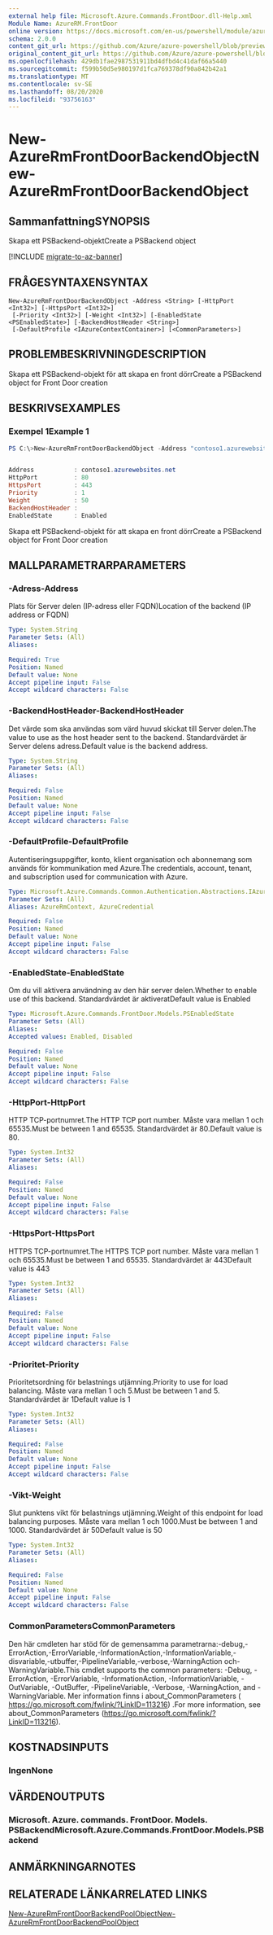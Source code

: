 ```yaml
---
external help file: Microsoft.Azure.Commands.FrontDoor.dll-Help.xml
Module Name: AzureRM.FrontDoor
online version: https://docs.microsoft.com/en-us/powershell/module/azurerm.frontdoor/new-azurermfrontdoorbackendobject
schema: 2.0.0
content_git_url: https://github.com/Azure/azure-powershell/blob/preview/src/ResourceManager/FrontDoor/Commands.FrontDoor/help/New-AzureRmFrontDoorBackendObject.md
original_content_git_url: https://github.com/Azure/azure-powershell/blob/preview/src/ResourceManager/FrontDoor/Commands.FrontDoor/help/New-AzureRmFrontDoorBackendObject.md
ms.openlocfilehash: 429db1fae2987531911bd4dfbd4c41daf66a5440
ms.sourcegitcommit: f599b50d5e980197d1fca769378df90a842b42a1
ms.translationtype: MT
ms.contentlocale: sv-SE
ms.lasthandoff: 08/20/2020
ms.locfileid: "93756163"
---
```

# <span data-ttu-id="e4122-101">New-AzureRmFrontDoorBackendObject</span><span class="sxs-lookup"><span data-stu-id="e4122-101">New-AzureRmFrontDoorBackendObject</span></span>

## <span data-ttu-id="e4122-102">Sammanfattning</span><span class="sxs-lookup"><span data-stu-id="e4122-102">SYNOPSIS</span></span>
<span data-ttu-id="e4122-103">Skapa ett PSBackend-objekt</span><span class="sxs-lookup"><span data-stu-id="e4122-103">Create a PSBackend object</span></span>

[!INCLUDE [migrate-to-az-banner](../../includes/migrate-to-az-banner.md)]

## <span data-ttu-id="e4122-104">FRÅGESYNTAXEN</span><span class="sxs-lookup"><span data-stu-id="e4122-104">SYNTAX</span></span>

```
New-AzureRmFrontDoorBackendObject -Address <String> [-HttpPort <Int32>] [-HttpsPort <Int32>]
 [-Priority <Int32>] [-Weight <Int32>] [-EnabledState <PSEnabledState>] [-BackendHostHeader <String>]
 [-DefaultProfile <IAzureContextContainer>] [<CommonParameters>]
```

## <span data-ttu-id="e4122-105">PROBLEMBESKRIVNING</span><span class="sxs-lookup"><span data-stu-id="e4122-105">DESCRIPTION</span></span>
<span data-ttu-id="e4122-106">Skapa ett PSBackend-objekt för att skapa en front dörr</span><span class="sxs-lookup"><span data-stu-id="e4122-106">Create a PSBackend object for Front Door creation</span></span>

## <span data-ttu-id="e4122-107">BESKRIVS</span><span class="sxs-lookup"><span data-stu-id="e4122-107">EXAMPLES</span></span>

### <span data-ttu-id="e4122-108">Exempel 1</span><span class="sxs-lookup"><span data-stu-id="e4122-108">Example 1</span></span>
```powershell
PS C:\>New-AzureRmFrontDoorBackendObject -Address "contoso1.azurewebsites.net"


Address           : contoso1.azurewebsites.net
HttpPort          : 80
HttpsPort         : 443
Priority          : 1
Weight            : 50
BackendHostHeader :
EnabledState      : Enabled
```

<span data-ttu-id="e4122-109">Skapa ett PSBackend-objekt för att skapa en front dörr</span><span class="sxs-lookup"><span data-stu-id="e4122-109">Create a PSBackend object for Front Door creation</span></span>

## <span data-ttu-id="e4122-110">MALLPARAMETRAR</span><span class="sxs-lookup"><span data-stu-id="e4122-110">PARAMETERS</span></span>

### <span data-ttu-id="e4122-111">-Adress</span><span class="sxs-lookup"><span data-stu-id="e4122-111">-Address</span></span>
<span data-ttu-id="e4122-112">Plats för Server delen (IP-adress eller FQDN)</span><span class="sxs-lookup"><span data-stu-id="e4122-112">Location of the backend (IP address or FQDN)</span></span>

```yaml
Type: System.String
Parameter Sets: (All)
Aliases:

Required: True
Position: Named
Default value: None
Accept pipeline input: False
Accept wildcard characters: False
```

### <span data-ttu-id="e4122-113">-BackendHostHeader</span><span class="sxs-lookup"><span data-stu-id="e4122-113">-BackendHostHeader</span></span>
<span data-ttu-id="e4122-114">Det värde som ska användas som värd huvud skickat till Server delen.</span><span class="sxs-lookup"><span data-stu-id="e4122-114">The value to use as the host header sent to the backend.</span></span> <span data-ttu-id="e4122-115">Standardvärdet är Server delens adress.</span><span class="sxs-lookup"><span data-stu-id="e4122-115">Default value is the backend address.</span></span>

```yaml
Type: System.String
Parameter Sets: (All)
Aliases:

Required: False
Position: Named
Default value: None
Accept pipeline input: False
Accept wildcard characters: False
```

### <span data-ttu-id="e4122-116">-DefaultProfile</span><span class="sxs-lookup"><span data-stu-id="e4122-116">-DefaultProfile</span></span>
<span data-ttu-id="e4122-117">Autentiseringsuppgifter, konto, klient organisation och abonnemang som används för kommunikation med Azure.</span><span class="sxs-lookup"><span data-stu-id="e4122-117">The credentials, account, tenant, and subscription used for communication with Azure.</span></span>

```yaml
Type: Microsoft.Azure.Commands.Common.Authentication.Abstractions.IAzureContextContainer
Parameter Sets: (All)
Aliases: AzureRmContext, AzureCredential

Required: False
Position: Named
Default value: None
Accept pipeline input: False
Accept wildcard characters: False
```

### <span data-ttu-id="e4122-118">-EnabledState</span><span class="sxs-lookup"><span data-stu-id="e4122-118">-EnabledState</span></span>
<span data-ttu-id="e4122-119">Om du vill aktivera användning av den här server delen.</span><span class="sxs-lookup"><span data-stu-id="e4122-119">Whether to enable use of this backend.</span></span> <span data-ttu-id="e4122-120">Standardvärdet är aktiverat</span><span class="sxs-lookup"><span data-stu-id="e4122-120">Default value is Enabled</span></span>

```yaml
Type: Microsoft.Azure.Commands.FrontDoor.Models.PSEnabledState
Parameter Sets: (All)
Aliases:
Accepted values: Enabled, Disabled

Required: False
Position: Named
Default value: None
Accept pipeline input: False
Accept wildcard characters: False
```

### <span data-ttu-id="e4122-121">-HttpPort</span><span class="sxs-lookup"><span data-stu-id="e4122-121">-HttpPort</span></span>
<span data-ttu-id="e4122-122">HTTP TCP-portnumret.</span><span class="sxs-lookup"><span data-stu-id="e4122-122">The HTTP TCP port number.</span></span>
<span data-ttu-id="e4122-123">Måste vara mellan 1 och 65535.</span><span class="sxs-lookup"><span data-stu-id="e4122-123">Must be between 1 and 65535.</span></span>
<span data-ttu-id="e4122-124">Standardvärdet är 80.</span><span class="sxs-lookup"><span data-stu-id="e4122-124">Default value is 80.</span></span>

```yaml
Type: System.Int32
Parameter Sets: (All)
Aliases:

Required: False
Position: Named
Default value: None
Accept pipeline input: False
Accept wildcard characters: False
```

### <span data-ttu-id="e4122-125">-HttpsPort</span><span class="sxs-lookup"><span data-stu-id="e4122-125">-HttpsPort</span></span>
<span data-ttu-id="e4122-126">HTTPS TCP-portnumret.</span><span class="sxs-lookup"><span data-stu-id="e4122-126">The HTTPS TCP port number.</span></span>
<span data-ttu-id="e4122-127">Måste vara mellan 1 och 65535.</span><span class="sxs-lookup"><span data-stu-id="e4122-127">Must be between 1 and 65535.</span></span>
<span data-ttu-id="e4122-128">Standardvärdet är 443</span><span class="sxs-lookup"><span data-stu-id="e4122-128">Default value is 443</span></span>

```yaml
Type: System.Int32
Parameter Sets: (All)
Aliases:

Required: False
Position: Named
Default value: None
Accept pipeline input: False
Accept wildcard characters: False
```

### <span data-ttu-id="e4122-129">-Prioritet</span><span class="sxs-lookup"><span data-stu-id="e4122-129">-Priority</span></span>
<span data-ttu-id="e4122-130">Prioritetsordning för belastnings utjämning.</span><span class="sxs-lookup"><span data-stu-id="e4122-130">Priority to use for load balancing.</span></span>
<span data-ttu-id="e4122-131">Måste vara mellan 1 och 5.</span><span class="sxs-lookup"><span data-stu-id="e4122-131">Must be between 1 and 5.</span></span>
<span data-ttu-id="e4122-132">Standardvärdet är 1</span><span class="sxs-lookup"><span data-stu-id="e4122-132">Default value is 1</span></span>

```yaml
Type: System.Int32
Parameter Sets: (All)
Aliases:

Required: False
Position: Named
Default value: None
Accept pipeline input: False
Accept wildcard characters: False
```

### <span data-ttu-id="e4122-133">-Vikt</span><span class="sxs-lookup"><span data-stu-id="e4122-133">-Weight</span></span>
<span data-ttu-id="e4122-134">Slut punktens vikt för belastnings utjämning.</span><span class="sxs-lookup"><span data-stu-id="e4122-134">Weight of this endpoint for load balancing purposes.</span></span>
<span data-ttu-id="e4122-135">Måste vara mellan 1 och 1000.</span><span class="sxs-lookup"><span data-stu-id="e4122-135">Must be between 1 and 1000.</span></span>
<span data-ttu-id="e4122-136">Standardvärdet är 50</span><span class="sxs-lookup"><span data-stu-id="e4122-136">Default value is 50</span></span>

```yaml
Type: System.Int32
Parameter Sets: (All)
Aliases:

Required: False
Position: Named
Default value: None
Accept pipeline input: False
Accept wildcard characters: False
```

### <span data-ttu-id="e4122-137">CommonParameters</span><span class="sxs-lookup"><span data-stu-id="e4122-137">CommonParameters</span></span>
<span data-ttu-id="e4122-138">Den här cmdleten har stöd för de gemensamma parametrarna:-debug,-ErrorAction,-ErrorVariable,-InformationAction,-InformationVariable,-disvariable,-utbuffer,-PipelineVariable,-verbose,-WarningAction och-WarningVariable.</span><span class="sxs-lookup"><span data-stu-id="e4122-138">This cmdlet supports the common parameters: -Debug, -ErrorAction, -ErrorVariable, -InformationAction, -InformationVariable, -OutVariable, -OutBuffer, -PipelineVariable, -Verbose, -WarningAction, and -WarningVariable.</span></span> <span data-ttu-id="e4122-139">Mer information finns i about_CommonParameters ( https://go.microsoft.com/fwlink/?LinkID=113216) .</span><span class="sxs-lookup"><span data-stu-id="e4122-139">For more information, see about_CommonParameters (https://go.microsoft.com/fwlink/?LinkID=113216).</span></span>

## <span data-ttu-id="e4122-140">KOSTNADS</span><span class="sxs-lookup"><span data-stu-id="e4122-140">INPUTS</span></span>

### <span data-ttu-id="e4122-141">Ingen</span><span class="sxs-lookup"><span data-stu-id="e4122-141">None</span></span>

## <span data-ttu-id="e4122-142">VÄRDEN</span><span class="sxs-lookup"><span data-stu-id="e4122-142">OUTPUTS</span></span>

### <span data-ttu-id="e4122-143">Microsoft. Azure. commands. FrontDoor. Models. PSBackend</span><span class="sxs-lookup"><span data-stu-id="e4122-143">Microsoft.Azure.Commands.FrontDoor.Models.PSBackend</span></span>

## <span data-ttu-id="e4122-144">ANMÄRKNINGAR</span><span class="sxs-lookup"><span data-stu-id="e4122-144">NOTES</span></span>

## <span data-ttu-id="e4122-145">RELATERADE LÄNKAR</span><span class="sxs-lookup"><span data-stu-id="e4122-145">RELATED LINKS</span></span>

[<span data-ttu-id="e4122-146">New-AzureRmFrontDoorBackendPoolObject</span><span class="sxs-lookup"><span data-stu-id="e4122-146">New-AzureRmFrontDoorBackendPoolObject</span></span>](./New-AzureRmFrontDoorBackendPoolObject.md)
